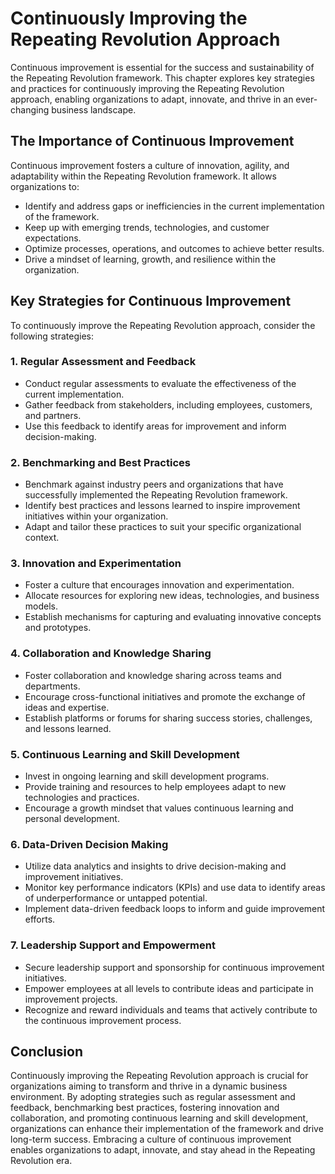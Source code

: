 Continuously Improving the Repeating Revolution Approach
=================================================================

Continuous improvement is essential for the success and sustainability of the Repeating Revolution framework. This chapter explores key strategies and practices for continuously improving the Repeating Revolution approach, enabling organizations to adapt, innovate, and thrive in an ever-changing business landscape.

**The Importance of Continuous Improvement**
--------------------------------------------

Continuous improvement fosters a culture of innovation, agility, and adaptability within the Repeating Revolution framework. It allows organizations to:

* Identify and address gaps or inefficiencies in the current implementation of the framework.
* Keep up with emerging trends, technologies, and customer expectations.
* Optimize processes, operations, and outcomes to achieve better results.
* Drive a mindset of learning, growth, and resilience within the organization.

**Key Strategies for Continuous Improvement**
---------------------------------------------

To continuously improve the Repeating Revolution approach, consider the following strategies:

### 1. **Regular Assessment and Feedback**

* Conduct regular assessments to evaluate the effectiveness of the current implementation.
* Gather feedback from stakeholders, including employees, customers, and partners.
* Use this feedback to identify areas for improvement and inform decision-making.

### 2. **Benchmarking and Best Practices**

* Benchmark against industry peers and organizations that have successfully implemented the Repeating Revolution framework.
* Identify best practices and lessons learned to inspire improvement initiatives within your organization.
* Adapt and tailor these practices to suit your specific organizational context.

### 3. **Innovation and Experimentation**

* Foster a culture that encourages innovation and experimentation.
* Allocate resources for exploring new ideas, technologies, and business models.
* Establish mechanisms for capturing and evaluating innovative concepts and prototypes.

### 4. **Collaboration and Knowledge Sharing**

* Foster collaboration and knowledge sharing across teams and departments.
* Encourage cross-functional initiatives and promote the exchange of ideas and expertise.
* Establish platforms or forums for sharing success stories, challenges, and lessons learned.

### 5. **Continuous Learning and Skill Development**

* Invest in ongoing learning and skill development programs.
* Provide training and resources to help employees adapt to new technologies and practices.
* Encourage a growth mindset that values continuous learning and personal development.

### 6. **Data-Driven Decision Making**

* Utilize data analytics and insights to drive decision-making and improvement initiatives.
* Monitor key performance indicators (KPIs) and use data to identify areas of underperformance or untapped potential.
* Implement data-driven feedback loops to inform and guide improvement efforts.

### 7. **Leadership Support and Empowerment**

* Secure leadership support and sponsorship for continuous improvement initiatives.
* Empower employees at all levels to contribute ideas and participate in improvement projects.
* Recognize and reward individuals and teams that actively contribute to the continuous improvement process.

**Conclusion**
--------------

Continuously improving the Repeating Revolution approach is crucial for organizations aiming to transform and thrive in a dynamic business environment. By adopting strategies such as regular assessment and feedback, benchmarking best practices, fostering innovation and collaboration, and promoting continuous learning and skill development, organizations can enhance their implementation of the framework and drive long-term success. Embracing a culture of continuous improvement enables organizations to adapt, innovate, and stay ahead in the Repeating Revolution era.
